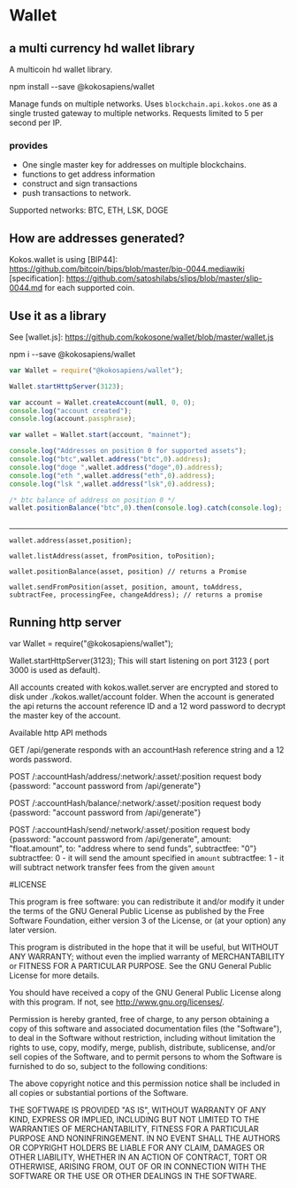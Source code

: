 # Wallet
## a multi currency hd wallet library
A multicoin hd wallet library.

npm install --save @kokosapiens/wallet

Manage funds on multiple networks.
Uses `blockchain.api.kokos.one` as a single trusted gateway to multiple networks. Requests limited to 5 per second per IP.

### provides
- One single master key for addresses on multiple blockchains. 
- functions to get address information
- construct and sign transactions
- push transactions to network.

Supported networks: BTC, ETH, LSK, DOGE

## How are addresses generated?
Kokos.wallet is using [BIP44]: https://github.com/bitcoin/bips/blob/master/bip-0044.mediawiki [specification]: https://github.com/satoshilabs/slips/blob/master/slip-0044.md for each supported coin.

[more on]: https://github.com/kokosone/wallet/blob/master/src/cryptography/index.js

## Use it as a library
See [wallet.js]: https://github.com/kokosone/wallet/blob/master/wallet.js

npm i --save @kokosapiens/wallet

```javascript
var Wallet = require("@kokosapiens/wallet");

Wallet.startHttpServer(3123);

var account = Wallet.createAccount(null, 0, 0);
console.log("account created");
console.log(account.passphrase);

var wallet = Wallet.start(account, "mainnet");

console.log("Addresses on position 0 for supported assets");
console.log("btc",wallet.address("btc",0).address);
console.log("doge ",wallet.address("doge",0).address);
console.log("eth ",wallet.address("eth",0).address);
console.log("lsk ",wallet.address("lsk",0).address);

/* btc balance of address on position 0 */
wallet.positionBalance("btc",0).then(console.log).catch(console.log);
        
```
------

```
wallet.address(asset,position);

wallet.listAddress(asset, fromPosition, toPosition);

wallet.positionBalance(asset, position) // returns a Promise

wallet.sendFromPosition(asset, position, amount, toAddress, subtractFee, processingFee, changeAddress); // returns a promise

```


## Running http server


var Wallet = require("@kokosapiens/wallet");

Wallet.startHttpServer(3123);
This will start listening on port 3123 ( port 3000 is used as default).

All accounts created with kokos.wallet.server are encrypted and stored to disk under ./kokos.wallet/account folder.
When the account is generated the api returns the account reference ID and a 12 word password to decrypt the master key of the account.



Available http API methods

GET /api/generate
responds with an accountHash reference string and a 12 words password.

POST /:accountHash/address/:network/:asset/:position
     request body {password: "account password from /api/generate"}

POST /:accountHash/balance/:network/:asset/:position
     request body {password: "account password from /api/generate"}

POST /:accountHash/send/:network/:asset/:position
     request body {password: "account password from /api/generate",
                  amount: "float.amount",
                  to: "address where to send funds",
                  subtractfee: "0"}
subtractfee: 0 - it will send the amount specified in `amount`
subtractfee: 1 - it will subtract network transfer fees from the given `amount`

#LICENSE

This program is free software: you can redistribute it and/or modify it under the terms of the GNU General Public License as published by the Free Software Foundation, either version 3 of the License, or (at your option) any later version.

This program is distributed in the hope that it will be useful, but WITHOUT ANY WARRANTY; without even the implied warranty of MERCHANTABILITY or FITNESS FOR A PARTICULAR PURPOSE. See the GNU General Public License for more details.

You should have received a copy of the GNU General Public License along with this program. If not, see http://www.gnu.org/licenses/.

Permission is hereby granted, free of charge, to any person obtaining a copy of this software and associated documentation files (the "Software"), to deal in the Software without restriction, including without limitation the rights to use, copy, modify, merge, publish, distribute, sublicense, and/or sell copies of the Software, and to permit persons to whom the Software is furnished to do so, subject to the following conditions:

The above copyright notice and this permission notice shall be included in all copies or substantial portions of the Software.

THE SOFTWARE IS PROVIDED "AS IS", WITHOUT WARRANTY OF ANY KIND, EXPRESS OR IMPLIED, INCLUDING BUT NOT LIMITED TO THE WARRANTIES OF MERCHANTABILITY, FITNESS FOR A PARTICULAR PURPOSE AND NONINFRINGEMENT. IN NO EVENT SHALL THE AUTHORS OR COPYRIGHT HOLDERS BE LIABLE FOR ANY CLAIM, DAMAGES OR OTHER LIABILITY, WHETHER IN AN ACTION OF CONTRACT, TORT OR OTHERWISE, ARISING FROM, OUT OF OR IN CONNECTION WITH THE SOFTWARE OR THE USE OR OTHER DEALINGS IN THE SOFTWARE.
